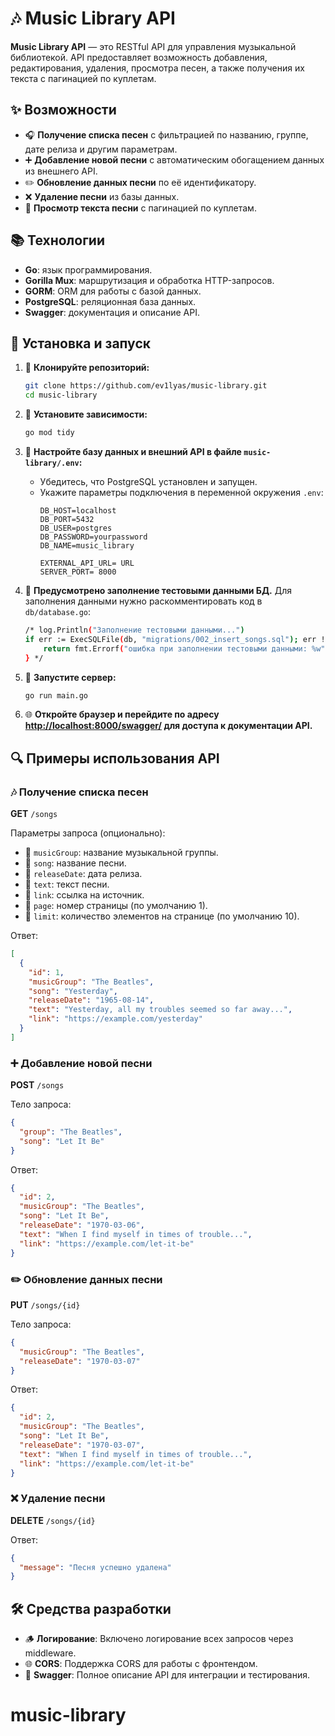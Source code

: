 # 🎶 Music Library API

**Music Library API** — это RESTful API для управления музыкальной библиотекой.
API предоставляет возможность добавления, редактирования, удаления, просмотра песен, а также получения их текста с пагинацией по куплетам.

## ✨ Возможности

- 🎧 **Получение списка песен** с фильтрацией по названию, группе, дате релиза и другим параметрам.
- ➕ **Добавление новой песни** с автоматическим обогащением данных из внешнего API.
- ✏️ **Обновление данных песни** по её идентификатору.
- ❌ **Удаление песни** из базы данных.
- 🔢 **Просмотр текста песни** с пагинацией по куплетам.

## 📚 Технологии

- **Go**: язык программирования.
- **Gorilla Mux**: маршрутизация и обработка HTTP-запросов.
- **GORM**: ORM для работы с базой данных.
- **PostgreSQL**: реляционная база данных.
- **Swagger**: документация и описание API.

## 🚀 Установка и запуск

1. 🔧 **Клонируйте репозиторий:**
   ```bash
   git clone https://github.com/ev1lyas/music-library.git
   cd music-library
   ```

2. 📝 **Установите зависимости:**
   ```bash
   go mod tidy
   ```

3. 🏢 **Настройте базу данных и внешний API в файле `music-library/.env`:**
   - Убедитесь, что PostgreSQL установлен и запущен.
   - Укажите параметры подключения в переменной окружения `.env`:
     ```
     DB_HOST=localhost
     DB_PORT=5432
     DB_USER=postgres
     DB_PASSWORD=yourpassword
     DB_NAME=music_library
     
     EXTERNAL_API_URL= URL
     SERVER_PORT= 8000
     ```

4. 🔄 **Предусмотрено заполнение тестовыми данными БД.** Для заполнения данными нужно раскомментировать код в `db/database.go`:
   ```bash
   /* log.Println("Заполнение тестовыми данными...")
   if err := ExecSQLFile(db, "migrations/002_insert_songs.sql"); err != nil {
       return fmt.Errorf("ошибка при заполнении тестовыми данными: %w", err)
   } */
   ```

5. 🔄 **Запустите сервер:**
   ```bash
   go run main.go
   ```

6. 🌐 **Откройте браузер и перейдите по адресу [http://localhost:8000/swagger/](http://localhost:8000/swagger/) для доступа к документации API.**

## 🔍 Примеры использования API

### 🎶 Получение списка песен
**GET** `/songs`

Параметры запроса (опционально):
- 🎤 `musicGroup`: название музыкальной группы.
- 🎵 `song`: название песни.
- 📅 `releaseDate`: дата релиза.
- 📝 `text`: текст песни.
- 🔗 `link`: ссылка на источник.
- 📄 `page`: номер страницы (по умолчанию 1).
- 🔢 `limit`: количество элементов на странице (по умолчанию 10).

Ответ:
```json
[
  {
    "id": 1,
    "musicGroup": "The Beatles",
    "song": "Yesterday",
    "releaseDate": "1965-08-14",
    "text": "Yesterday, all my troubles seemed so far away...",
    "link": "https://example.com/yesterday"
  }
]
```

### ➕ Добавление новой песни
**POST** `/songs`

Тело запроса:
```json
{
  "group": "The Beatles",
  "song": "Let It Be"
}
```

Ответ:
```json
{
  "id": 2,
  "musicGroup": "The Beatles",
  "song": "Let It Be",
  "releaseDate": "1970-03-06",
  "text": "When I find myself in times of trouble...",
  "link": "https://example.com/let-it-be"
}
```

### ✏️ Обновление данных песни
**PUT** `/songs/{id}`

Тело запроса:
```json
{
  "musicGroup": "The Beatles",
  "releaseDate": "1970-03-07"
}
```

Ответ:
```json
{
  "id": 2,
  "musicGroup": "The Beatles",
  "song": "Let It Be",
  "releaseDate": "1970-03-07",
  "text": "When I find myself in times of trouble...",
  "link": "https://example.com/let-it-be"
}
```

### ❌ Удаление песни
**DELETE** `/songs/{id}`

Ответ:
```json
{
  "message": "Песня успешно удалена"
}
```

## 🛠️ Средства разработки

- 🪵 **Логирование**: Включено логирование всех запросов через middleware.
- 🌐 **CORS**: Поддержка CORS для работы с фронтендом.
- 📃 **Swagger**: Полное описание API для интеграции и тестирования.
# music-library
